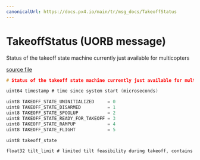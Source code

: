 ```yaml
---
canonicalUrl: https://docs.px4.io/main/tr/msg_docs/TakeoffStatus
---
```


# TakeoffStatus (UORB message)

Status of the takeoff state machine currently just available for multicopters

[source file](https://github.com/PX4/PX4-Autopilot/blob/release/1.14/msg/TakeoffStatus.msg)

```c
# Status of the takeoff state machine currently just available for multicopters

uint64 timestamp # time since system start (microseconds)

uint8 TAKEOFF_STATE_UNINITIALIZED     = 0
uint8 TAKEOFF_STATE_DISARMED          = 1
uint8 TAKEOFF_STATE_SPOOLUP           = 2
uint8 TAKEOFF_STATE_READY_FOR_TAKEOFF = 3
uint8 TAKEOFF_STATE_RAMPUP            = 4
uint8 TAKEOFF_STATE_FLIGHT            = 5

uint8 takeoff_state

float32 tilt_limit # limited tilt feasibility during takeoff, contains maximum tilt otherwise

```
